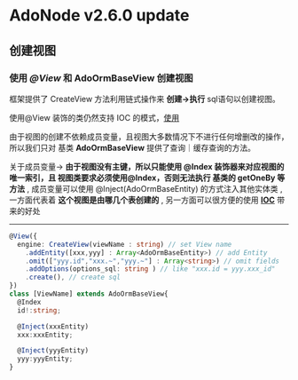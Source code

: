 # AdoNode v2.6.0 update

## 创建视图

### 使用 *@View* 和 AdoOrmBaseView 创建视图

框架提供了 CreateView 方法利用链式操作来 **创建->执行** sql语句以创建视图。

使用@View 装饰的类仍然支持 IOC 的模式，[使用](https://github.com/chelizichen/ado-node/blob/master/lib/ioc/ioc.ts)

由于视图的创建不依赖成员变量，且视图大多数情况下不进行任何增删改的操作，所以我们只对 基类 **AdoOrmBaseView** 提供了查询｜缓存查询的方法。

关于成员变量-> **由于视图没有主键，所以只能使用 @Index 装饰器来对应视图的唯一索引，且 视图类要求必须使用@Index，否则无法执行 基类的 getOneBy 等方法** , 成员变量可以使用 @Inject(AdoOrmBaseEntity) 的方式注入其他实体类 , 一方面代表着 **这个视图是由哪几个表创建的** , 另一方面可以很方便的使用 **[IOC]((https://github.com/chelizichen/ado-node/blob/master/lib/ioc/ioc.ts))** 带来的好处

***

````ts
@View({
  engine: CreateView(viewName : string) // set View name
    .addEntity([xxx,yyy] : Array<AdoOrmBaseEntity>) // add Entity
    .omit(["yyy.id","xxx.~","yyy.~"] : Array<string>) // omit fields
    .addOptions(options_sql: string ) // like "xxx.id = yyy.xxx_id"
    .create(), // create sql
})
class [ViewName] extends AdoOrmBaseView{
  @Index
  id!:string;

  @Inject(xxxEntity)
  xxx:xxxEntity;

  @Inject(yyyEntity)
  yyy:yyyEntity;
}
````
